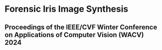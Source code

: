 # Forensic Iris Image Synthesis

## Proceedings of the IEEE/CVF Winter Conference on Applications of Computer Vision (WACV) 2024
